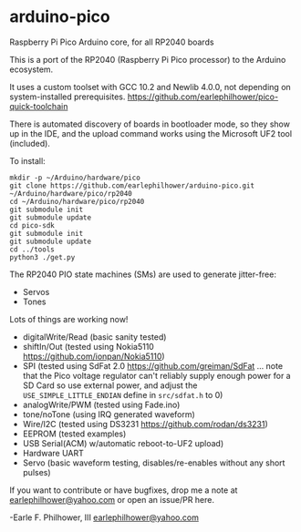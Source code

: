 # arduino-pico
Raspberry Pi Pico Arduino core, for all RP2040 boards

This is a port of the RP2040 (Raspberry Pi Pico processor) to the Arduino ecosystem.

It uses a custom toolset with GCC 10.2 and Newlib 4.0.0, not depending on system-installed prerequisites.  https://github.com/earlephilhower/pico-quick-toolchain

There is automated discovery of boards in bootloader mode, so they show up in the IDE, and the upload command works using the Microsoft UF2 tool (included).

To install:
````
mkdir -p ~/Arduino/hardware/pico
git clone https://github.com/earlephilhower/arduino-pico.git ~/Arduino/hardware/pico/rp2040
cd ~/Arduino/hardware/pico/rp2040
git submodule init
git submodule update
cd pico-sdk
git submodule init
git submodule update
cd ../tools
python3 ./get.py
`````

The RP2040 PIO state machines (SMs) are used to generate jitter-free:
* Servos
* Tones

Lots of things are working now!
* digitalWrite/Read (basic sanity tested)
* shiftIn/Out (tested using Nokia5110 https://github.com/ionpan/Nokia5110)
* SPI (tested using SdFat 2.0 https://github.com/greiman/SdFat ... note that the Pico voltage regulator can't reliably supply enough power for a SD Card so use external power, and adjust the `USE_SIMPLE_LITTLE_ENDIAN` define in `src/sdfat.h` to 0)
* analogWrite/PWM (tested using Fade.ino)
* tone/noTone (using IRQ generated waveform)
* Wire/I2C (tested using DS3231 https://github.com/rodan/ds3231)
* EEPROM (tested examples)
* USB Serial(ACM) w/automatic reboot-to-UF2 upload)
* Hardware UART
* Servo (basic waveform testing, disables/re-enables without any short pulses)

If you want to contribute or have bugfixes, drop me a note at <earlephilhower@yahoo.com> or open an issue/PR here.

-Earle F. Philhower, III
 earlephilhower@yahoo.com

